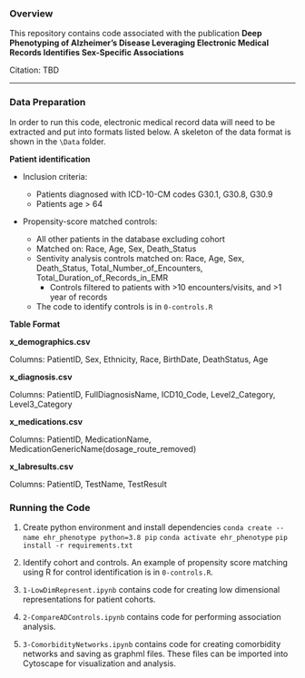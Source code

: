 
### Overview

This repository contains code associated with the publication 
**Deep Phenotyping of Alzheimer’s Disease Leveraging Electronic Medical Records Identifies Sex-Specific Associations**

Citation: TBD

---
###  Data Preparation
In order to run this code, electronic medical record data will need to be extracted and put into formats listed below. A skeleton of the data format is shown in the `\Data` folder.

**Patient identification**
* Inclusion criteria:
    * Patients diagnosed with ICD-10-CM codes G30.1, G30.8, G30.9
    * Patients age > 64

* Propensity-score matched controls:
    * All other patients in the database excluding cohort   
    * Matched on: Race, Age, Sex, Death_Status
    * Sentivity analysis controls matched on: Race, Age, Sex, Death_Status, Total_Number_of_Encounters, Total_Duration_of_Records_in_EMR
        * Controls filtered to patients with >10 encounters/visits, and >1 year of records
    * The code to identify controls is in `0-controls.R`

**Table Format**

**x_demographics.csv**

Columns: PatientID, Sex, Ethnicity, Race, BirthDate, DeathStatus, Age

**x_diagnosis.csv**

Columns: PatientID, FullDiagnosisName, ICD10_Code, Level2_Category, Level3_Category

**x_medications.csv**

Columns: PatientID, MedicationName, MedicationGenericName(dosage_route_removed)

**x_labresults.csv**

Columns: PatientID, TestName, TestResult

### Running the Code

1. Create python environment and install dependencies
`conda create --name ehr_phenotype python=3.8 pip`
`conda activate ehr_phenotype`
`pip install -r requirements.txt`

2. Identify cohort and controls. An example of propensity score matching using R for control identification is in `0-controls.R`.

3. `1-LowDimRepresent.ipynb` contains code for creating low dimensional representations for patient cohorts. 

4. `2-CompareADControls.ipynb` contains code for performing association analysis.

5. `3-ComorbidityNetworks.ipynb` contains code for creating comorbidity networks and saving as graphml files. These files can be imported into Cytoscape for visualization and analysis. 
